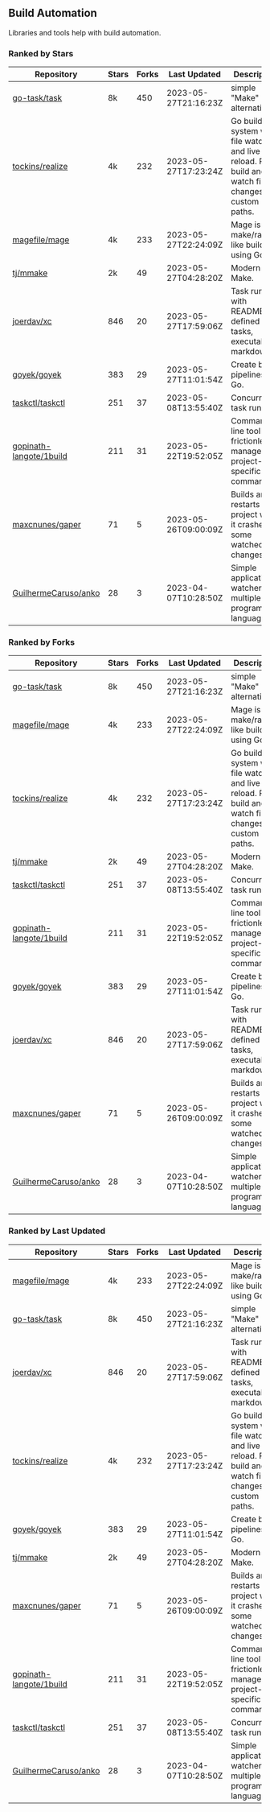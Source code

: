 ## Build Automation

Libraries and tools help with build automation.

### Ranked by Stars

| Repository | Stars | Forks | Last Updated | Description | 
|------------|-------|-------|--------------|-------------|
| [go-task/task](https://github.com/go-task/task) | 8k | 450 | 2023-05-27T21:16:23Z |  simple "Make" alternative. |
| [tockins/realize](https://github.com/tockins/realize) | 4k | 232 | 2023-05-27T17:23:24Z |  Go build a system with file watchers and live to reload. Run, build and watch file changes with custom paths. |
| [magefile/mage](https://github.com/magefile/mage) | 4k | 233 | 2023-05-27T22:24:09Z |  Mage is a make/rake-like build tool using Go. |
| [tj/mmake](https://github.com/tj/mmake) | 2k | 49 | 2023-05-27T04:28:20Z |  Modern Make. |
| [joerdav/xc](https://github.com/joerdav/xc) | 846 | 20 | 2023-05-27T17:59:06Z |  Task runner with README.md defined tasks, executable markdown. |
| [goyek/goyek](https://github.com/goyek/goyek) | 383 | 29 | 2023-05-27T11:01:54Z |  Create build pipelines in Go. |
| [taskctl/taskctl](https://github.com/taskctl/taskctl) | 251 | 37 | 2023-05-08T13:55:40Z |  Concurrent task runner. |
| [gopinath-langote/1build](https://github.com/gopinath-langote/1build) | 211 | 31 | 2023-05-22T19:52:05Z |  Command line tool to frictionlessly manage project-specific commands. |
| [maxcnunes/gaper](https://github.com/maxcnunes/gaper) | 71 | 5 | 2023-05-26T09:00:09Z |  Builds and restarts a Go project when it crashes or some watched file changes. |
| [GuilhermeCaruso/anko](https://github.com/GuilhermeCaruso/anko) | 28 | 3 | 2023-04-07T10:28:50Z |  Simple application watcher for multiple programming languages. |

### Ranked by Forks

| Repository | Stars | Forks | Last Updated | Description | 
|------------|-------|-------|--------------|-------------|
| [go-task/task](https://github.com/go-task/task) | 8k | 450 | 2023-05-27T21:16:23Z |  simple "Make" alternative. |
| [magefile/mage](https://github.com/magefile/mage) | 4k | 233 | 2023-05-27T22:24:09Z |  Mage is a make/rake-like build tool using Go. |
| [tockins/realize](https://github.com/tockins/realize) | 4k | 232 | 2023-05-27T17:23:24Z |  Go build a system with file watchers and live to reload. Run, build and watch file changes with custom paths. |
| [tj/mmake](https://github.com/tj/mmake) | 2k | 49 | 2023-05-27T04:28:20Z |  Modern Make. |
| [taskctl/taskctl](https://github.com/taskctl/taskctl) | 251 | 37 | 2023-05-08T13:55:40Z |  Concurrent task runner. |
| [gopinath-langote/1build](https://github.com/gopinath-langote/1build) | 211 | 31 | 2023-05-22T19:52:05Z |  Command line tool to frictionlessly manage project-specific commands. |
| [goyek/goyek](https://github.com/goyek/goyek) | 383 | 29 | 2023-05-27T11:01:54Z |  Create build pipelines in Go. |
| [joerdav/xc](https://github.com/joerdav/xc) | 846 | 20 | 2023-05-27T17:59:06Z |  Task runner with README.md defined tasks, executable markdown. |
| [maxcnunes/gaper](https://github.com/maxcnunes/gaper) | 71 | 5 | 2023-05-26T09:00:09Z |  Builds and restarts a Go project when it crashes or some watched file changes. |
| [GuilhermeCaruso/anko](https://github.com/GuilhermeCaruso/anko) | 28 | 3 | 2023-04-07T10:28:50Z |  Simple application watcher for multiple programming languages. |

### Ranked by Last Updated

| Repository | Stars | Forks | Last Updated | Description | 
|------------|-------|-------|--------------|-------------|
| [magefile/mage](https://github.com/magefile/mage) | 4k | 233 | 2023-05-27T22:24:09Z |  Mage is a make/rake-like build tool using Go. |
| [go-task/task](https://github.com/go-task/task) | 8k | 450 | 2023-05-27T21:16:23Z |  simple "Make" alternative. |
| [joerdav/xc](https://github.com/joerdav/xc) | 846 | 20 | 2023-05-27T17:59:06Z |  Task runner with README.md defined tasks, executable markdown. |
| [tockins/realize](https://github.com/tockins/realize) | 4k | 232 | 2023-05-27T17:23:24Z |  Go build a system with file watchers and live to reload. Run, build and watch file changes with custom paths. |
| [goyek/goyek](https://github.com/goyek/goyek) | 383 | 29 | 2023-05-27T11:01:54Z |  Create build pipelines in Go. |
| [tj/mmake](https://github.com/tj/mmake) | 2k | 49 | 2023-05-27T04:28:20Z |  Modern Make. |
| [maxcnunes/gaper](https://github.com/maxcnunes/gaper) | 71 | 5 | 2023-05-26T09:00:09Z |  Builds and restarts a Go project when it crashes or some watched file changes. |
| [gopinath-langote/1build](https://github.com/gopinath-langote/1build) | 211 | 31 | 2023-05-22T19:52:05Z |  Command line tool to frictionlessly manage project-specific commands. |
| [taskctl/taskctl](https://github.com/taskctl/taskctl) | 251 | 37 | 2023-05-08T13:55:40Z |  Concurrent task runner. |
| [GuilhermeCaruso/anko](https://github.com/GuilhermeCaruso/anko) | 28 | 3 | 2023-04-07T10:28:50Z |  Simple application watcher for multiple programming languages. |

